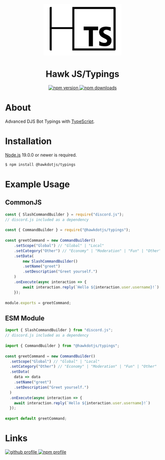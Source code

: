 <div align="center">
  <div>
    <img src="https://github.com/EnHawk/EnHawk/blob/master/packages/typings/icon.png"
          alt="pack icon"
          width="50%" 
          height="50%" />
  </div>
  <h1>Hawk JS/Typings</h1>
  <div>
    <a href="https://www.npmjs.com/package/@hawkdotjs/typings">
      <img src="https://img.shields.io/npm/v/@hawkdotjs/typings?style=for-the-badge" alt="npm version" />
    </a>
    <a href="https://www.npmjs.com/package/@hawkdotjs/typings">
      <img src="https://img.shields.io/npm/dt/@hawkdotjs/typings?style=for-the-badge" alt="npm downloads" />
    </a>
  </div>
</div>

# About
Advanced DJS Bot Typings with [TypeScript](https://www.typescriptlang.org).
# Installation
[Node.js](https://nodejs.org) 19.0.0 or newer is required.
```bash
$ npm install @hawkdotjs/typings
```
# Example Usage
## CommonJS
```js
const { SlashCommandBuilder } = require("discord.js");
// discord.js included as a dependency

const { CommandBuilder } = require("@hawkdotjs/typings");

const greetCommand = new CommandBuilder()
    .setScope("Global") // "Global" | "Local"
    .setCategory("Other") // "Economy" | "Moderation" | "Fun" | "Other"
    .setData(
        new SlashCommandBuilder()
        .setName("greet")
        .setDescription("Greet yourself.")
    )
    .onExecute(async interaction => {
        await interaction.reply(`Hello ${interaction.user.username}!`)
    });

module.exports = greetCommand;
```
## ESM Module
```js
import { SlashCommandBuilder } from "discord.js";
// discord.js included as a dependency

import { CommandBuilder } from "@hawkdotjs/typings";

const greetCommand = new CommandBuilder()
  .setScope("Global") // "Global" | "Local"
  .setCategory("Other") // "Economy" | "Moderation" | "Fun" | "Other"
  .setData(
    data => data
    .setName("greet")
    .setDescription("Greet yourself.")
  )
  .onExecute(async interaction => {
    await interaction.reply(`Hello ${interaction.user.username}!`)
  });

export default greetCommand;
```
# Links
<a href="https://github.com/EnHawk">
  <img src="https://cdn.discordapp.com/attachments/819019531438522369/1054717851862323211/github-mark.png" alt="github profile" width="10%" height="10%" />
</a>
<a href="https://www.npmjs.com/~enlight_hawk">
  <img src="https://upload.wikimedia.org/wikipedia/commons/thumb/d/db/Npm-logo.svg/1200px-Npm-logo.svg.png" alt="npm profile" width="20%" height="20%" />
</a>